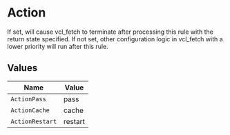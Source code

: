# Action

If set, will cause vcl_fetch to terminate after processing this rule with the return state specified. If not set, other configuration logic in vcl_fetch with a lower priority will run after this rule.



## Values

| Name            | Value           |
| --------------- | --------------- |
| `ActionPass`    | pass            |
| `ActionCache`   | cache           |
| `ActionRestart` | restart         |